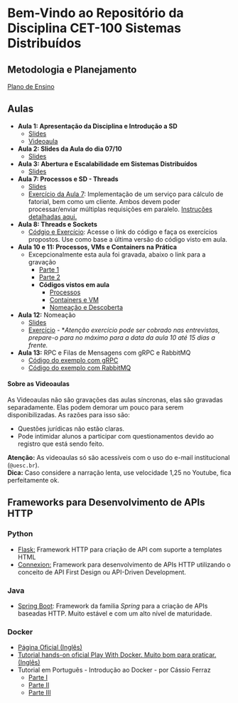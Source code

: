 # Bem-Vindo ao Repositório da Disciplina CET-100 Sistemas Distribuídos


## Metodologia e Planejamento

[Plano de Ensino](https://github.com/profmathias/cet-100/blob/master/CET100%20-%20Plano%20de%20Ensino.doc?raw=true)

## Aulas

- **Aula 1: Apresentação da Disciplina e Introdução a SD**
  - [Slides](https://www.icloud.com/iclouddrive/0z8lgr8LK7aqR8vVlMRaT7MBA#SD)
  - [Videoaula](https://youtu.be/Mp44Ai-e9ZQ)
- **Aula 2: Slides da Aula do dia 07/10**
  - [Slides](https://www.icloud.com/iclouddrive/0fbOc_5jvX2yEi8By6XCXBPVQ#SD-Aula2)
- **Aula 3: Abertura e Escalabilidade em Sistemas Distribuídos**
  - [Slides](https://www.icloud.com/iclouddrive/0Ux26grBE8Hu1HRHbI9OL2X0g#SD-Aula3)
- **Aula 7: Processos e SD - Threads**
  - [Slides](https://www.icloud.com/iclouddrive/0hIge7fTyiFjxSiGwlDCPivog#SD-Aula7)
  - [Exercício da Aula 7](https://github.com/profmathias/cet-100/tree/master/Codigo/Aula7-Threads): Implementação de um serviço para cálculo de fatorial, bem como um cliente. Ambos devem poder processar/enviar múltiplas requisições em paralelo. [Instruções detalhadas aqui.](https://github.com/profmathias/cet-100/tree/master/Codigo/Aula7-Threads)
- **Aula 8: Threads e Sockets**
  - [Códgio e Exercício](https://github.com/profmathias/cet-100/blob/master/Codigo/Aula8-Threads_e_sockets/): Acesse o link do código e faça os exercícios    propostos. Use como base a última versão do código visto em aula.
- **Aula 10 e 11: Processos, VMs e Containers na Prática**
  - Excepcionalmente esta aula foi gravada, abaixo o link para a gravação
    - [Parte 1](https://drive.google.com/file/d/1FQsHruxRLixFkMLzfC1FWiNS73xh9pNQ/view?usp=sharing)
    - [Parte 2](https://drive.google.com/file/d/1hzxsN-skz1jClV_09gC3r0MLGA7gzdaP/view?usp=sharing)
    - **Códigos vistos em aula**
      - [Processos](https://github.com/profmathias/cet-100/tree/master/Codigo/Aula-10-Processos)
      - [Containers e VM](https://github.com/profmathias/cet-100/tree/master/Codigo/Aula-10-Containers_e_VMs)
      - [Nomeação e Descoberta](https://github.com/profmathias/cet-100/tree/master/Codigo/Aula11-Nomeacao_e_Descoberta)
- **Aula 12:** Nomeação
  - [Slides](https://www.icloÂud.com/iclouddrive/0S4RCNKAVeM0rP5i-Z2dK8Ahg#SD-Aula9)
  - [Exercício](https://www.icloud.com/iclouddrive/0Ma7XDckjjdJ43pAeTSXj7JAg) - **Atenção exercício pode ser cobrado nas entrevistas, prepare-o para no   máximo para a data da aula 10 até 15 dias a frente.*
- **Aula 13:** RPC e Filas de Mensagens com gRPC e RabbitMQ
  - [Código do exemplo com gRPC](https://github.com/profmathias/cet-100/tree/master/Codigo/Aula_13-RPC_e_Brokers_de_Mensagens/grpc)
  - [Código do exemplo com RabbitMQ](https://github.com/profmathias/cet-100/tree/master/Codigo/Aula_13-RPC_e_Brokers_de_Mensagens/rabbitmq)
   
#### Sobre as  Videoaulas

As Videoaulas não são gravações das aulas síncronas, elas são gravadas separadamente. Elas podem demorar um pouco para serem disponibilizadas. As razões para isso são:
  - Questões jurídicas não estão claras.
  - Pode intimidar alunos a participar com questionamentos devido ao
    registro que está sendo feito.

**Atenção:** As videoaulas só são acessíveis com o uso do e-mail institucional (`@uesc.br`).\
**Dica:** Caso considere a narração lenta, use velocidade 1,25 no Youtube, fica perfeitamente ok.


## Frameworks para Desenvolvimento de APIs HTTP

### Python

- [Flask:](https://flask.palletsprojects.com/en/1.1.x/) Framework HTTP para criação de API com suporte a templates HTML
- [Connexion:](https://pypi.org/project/connexion/) Framework para desenvolvimento de APIs HTTP utilizando o conceito de API First Design ou API-Driven Development.

### Java
- [Spring Boot](https://spring.io/projects/spring-boot): Framework da familia *Spring* para a criação de APIs baseadas HTTP. Muito estável e com um alto nível de maturidade.

### Docker

- [Página Oficial (Inglês)](https://www.docker.com)
- [Tutorial hands-on oficial Play With Docker. Muito bom para praticar. (Inglês)](https://www.docker.com/play-with-docker)
- Tutorial em Português - Introdução ao Docker - por Cássio Ferraz
  * [Parte I](https://medium.com/@ferrazcassim/introdução-ao-docker-parte-i-7c6ecad3b4fd)
  * [Parte II](https://medium.com/@ferrazcassim/introdução-ao-docker-parte-ii-b44666837d37)
  * [Parte III](https://medium.com/@ferrazcassim/introdução-ao-docker-parte-iii-a675dfbea11e)
